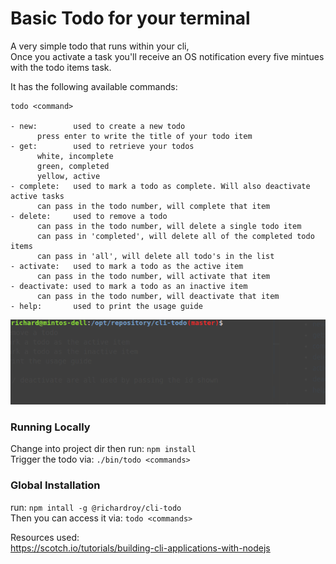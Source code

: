 # Basic Todo for your terminal
A very simple todo that runs within your cli,   
Once you activate a task you'll receive an OS notification every five mintues with the todo items task.

It has the following available commands:

    todo <command>

    - new:        used to create a new todo
          press enter to write the title of your todo item
    - get:        used to retrieve your todos
          white, incomplete
          green, completed
          yellow, active
    - complete:   used to mark a todo as complete. Will also deactivate active tasks
          can pass in the todo number, will complete that item
    - delete:     used to remove a todo
          can pass in the todo number, will delete a single todo item
          can pass in 'completed', will delete all of the completed todo items
          can pass in 'all', will delete all todo's in the list
    - activate:   used to mark a todo as the active item
          can pass in the todo number, will activate that item
    - deactivate: used to mark a todo as an inactive item
          can pass in the todo number, will deactivate that item
    - help:       used to print the usage guide

![Example of complete and delete](./examples/cli-todo.gif)

### Running Locally
Change into project dir then run: `npm install`  
Trigger the todo via: `./bin/todo <commands>`

### Global Installation
run: `npm intall -g @richardroy/cli-todo`  
Then you can access it via: `todo <commands>`

Resources used:  
https://scotch.io/tutorials/building-cli-applications-with-nodejs
